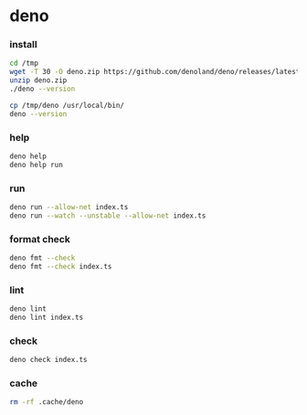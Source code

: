 # deno

### install

```bash
cd /tmp
wget -T 30 -O deno.zip https://github.com/denoland/deno/releases/latest/download/deno-x86_64-unknown-linux-gnu.zip
unzip deno.zip
./deno --version

cp /tmp/deno /usr/local/bin/
deno --version
```

### help

```bash
deno help
deno help run
```

### run

```bash
deno run --allow-net index.ts
deno run --watch --unstable --allow-net index.ts
```

### format check

```bash
deno fmt --check
deno fmt --check index.ts
```

### lint

```bash
deno lint
deno lint index.ts
```

### check

```bash
deno check index.ts
```

### cache

```bash
rm -rf .cache/deno
```
